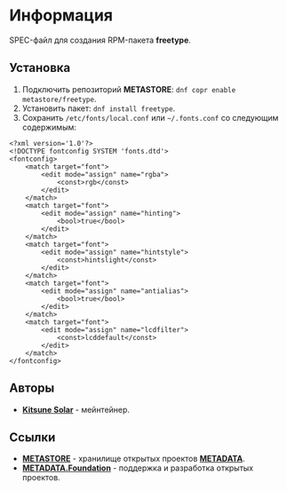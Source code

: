 # Информация

SPEC-файл для создания RPM-пакета **freetype**.

## Установка

1. Подключить репозиторий **METASTORE**: `dnf copr enable metastore/freetype`.
2. Установить пакет: `dnf install freetype`.
3. Сохранить `/etc/fonts/local.conf` или `~/.fonts.conf` со следующим содержимым:

```
<?xml version='1.0'?>
<!DOCTYPE fontconfig SYSTEM 'fonts.dtd'>
<fontconfig>
	<match target="font">
		<edit mode="assign" name="rgba">
			<const>rgb</const>
		</edit>
	</match>
	<match target="font">
		<edit mode="assign" name="hinting">
			<bool>true</bool>
		</edit>
	</match>
	<match target="font">
		<edit mode="assign" name="hintstyle">
			<const>hintslight</const>
		</edit>
	</match>
	<match target="font">
		<edit mode="assign" name="antialias">
			<bool>true</bool>
		</edit>
	</match>
	<match target="font">
		<edit mode="assign" name="lcdfilter">
			<const>lcddefault</const>
		</edit>
	</match>
</fontconfig>
```

## Авторы

- [**Kitsune Solar**](https://kitsune.solar/) - мейнтейнер.

## Ссылки

- [**METASTORE**](https://metastore.pro/) - хранилище открытых проектов [**METADATA**](https://metadata.foundation/).
- [**METADATA.Foundation**](https://metadata.foundation/) - поддержка и разработка открытых проектов.
